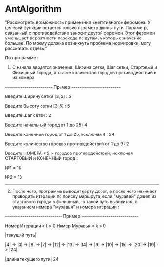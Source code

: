 # AntAlgorithm

"Рассмотреть возможность применения «негативного» феромона. У целевой
функции остается только параметр длины пути. Параметр, связанный с
противодействие заносит другой феромон. Этот феромон уменьшает
вероятности перехода по дугам, у которых значение большое. По моему должна
возникнуть проблема нормировки, могу рассказать отдель."

По программе :

1) С начала вводятся значения:
Ширина сетки, Шаг сетки, Стартовый и Финишный Города, а так же количество городов противодействий и их номера

------------------------ Пример -------------------------

Введите Ширину сетки [3, 5] : 5

Введите Высоту сетки [3, 5] : 5

Введите Шаг сетки : 2

Введите начальный город от 1 до 25 : 4

Введите конечный город от 1 до 25, исключая 4 : 24

Введите количество городов противодействий от 1 до 9 : 2

Введите НОМЕРА < 2 > городов противодействий, исключая СТАРТОВЫЙ и КОНЕЧНЫЙ город :


№1 = 16

№2 = 18

----------------------------------------------------------

2) После чего, программа выводит карту дорог, а после чего начинает проводить итерации по поиску маршрута,
если "муравей" дошел из стартового города в финишный, то такой путь выводится, с указанием номера
"муравья" и номера итерации :

----------------------------- Пример -----------------------------

Номер Итерации < t > 0 Номер Муравья < k > 0

|текущий путь|

|4| -> |3| -> |8| -> |7| -> |12| -> |13| -> |14| -> |9| -> |10| -> |15| -> |20| -> |19| -> |24|

|длина текущего пути| 24
